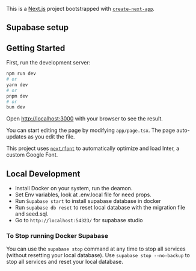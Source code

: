 This is a [Next.js](https://nextjs.org/) project bootstrapped with [`create-next-app`](https://github.com/vercel/next.js/tree/canary/packages/create-next-app).

## Supabase setup



## Getting Started

First, run the development server:

```bash
npm run dev
# or
yarn dev
# or
pnpm dev
# or
bun dev
```

Open [http://localhost:3000](http://localhost:3000) with your browser to see the result.

You can start editing the page by modifying `app/page.tsx`. The page auto-updates as you edit the file.

This project uses [`next/font`](https://nextjs.org/docs/basic-features/font-optimization) to automatically optimize and load Inter, a custom Google Font.

## Local Development

- Install Docker on your system, run the deamon.
- Set Env variables, look at .env.local file for need props.
- Run `Supabase start` to install supabase database in docker
- Run `supabase db reset` to reset local database with the migration file and seed.sql.
- Go to `http://localhost:54323/` for supabase studio


### To Stop running Docker Supabase
You can use the `supabase stop` command at any time to stop all services (without resetting your local database). Use `supabase stop --no-backup` to stop all services and reset your local database.
